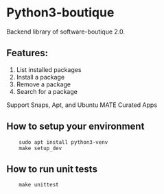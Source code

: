 # Python3-boutique

Backend library of software-boutique 2.0.

## Features:

1. List installed packages
2. Install a package
3. Remove a package
4. Search for a package

Support Snaps, Apt, and Ubuntu MATE Curated Apps

## How to setup your environment

```
    sudo apt install python3-venv
    make setup_dev
```

## How to run unit tests

```
    make unittest
```